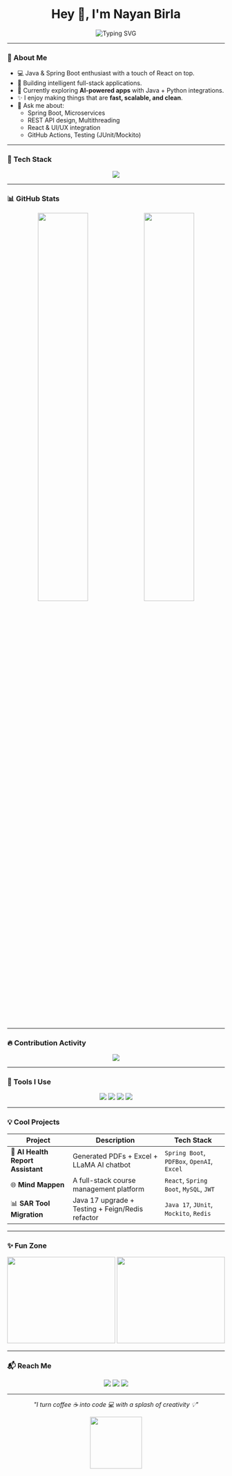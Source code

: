 <h1 align="center">Hey 👋, I'm Nayan Birla</h1>

<p align="center">
  <img src="https://readme-typing-svg.herokuapp.com?font=Fira+Code&size=25&pause=1000&center=true&vCenter=true&multiline=true&width=435&lines=Java+Backend+Developer;Spring+Boot+%7C+React+Full+Stack;Loves+clean+code+%F0%9F%92%BB;Open+Source+Contributor+%F0%9F%94%A5" alt="Typing SVG" />
</p>

---

### 🌟 About Me

- 💻 Java & Spring Boot enthusiast with a touch of React on top.
- 🚀 Building intelligent full-stack applications.
- 🤖 Currently exploring **AI-powered apps** with Java + Python integrations.
- ✨ I enjoy making things that are **fast, scalable, and clean**.
- 💬 Ask me about:
  - Spring Boot, Microservices
  - REST API design, Multithreading
  - React & UI/UX integration
  - GitHub Actions, Testing (JUnit/Mockito)

---

### 🚀 Tech Stack

<p align="center">
  <img src="https://skillicons.dev/icons?i=java,spring,hibernate,mysql,postgres,oracle,react,js,html,css,redis,docker,git" />
</p>

---

### 📊 GitHub Stats

<p align="center">
  <img src="https://github-readme-stats.vercel.app/api?username=nayanbirla&show_icons=true&theme=radical&border_radius=20" width="48%" />
  <img src="https://github-readme-streak-stats.herokuapp.com?user=nayanbirla&theme=radical&border_radius=20&date_format=M%20j%5B%2C%20Y%5D" width="48%" />
</p>

---

### 🔥 Contribution Activity

<p align="center">
  <img src="https://github-readme-activity-graph.vercel.app/graph?username=nayanbirla&theme=react-dark&hide_border=true&area=true" />
</p>

---

### 🔧 Tools I Use

<p align="center">
  <img src="https://img.shields.io/badge/IDE-IntelliJ IDEA-blue?style=for-the-badge&logo=intellijidea&logoColor=white" />
  <img src="https://img.shields.io/badge/Editor-VSCode-007ACC?style=for-the-badge&logo=visual-studio-code" />
  <img src="https://img.shields.io/badge/Postman-F46D01?style=for-the-badge&logo=postman&logoColor=white" />
  <img src="https://img.shields.io/badge/Terminal-Terminal-2E3440?style=for-the-badge&logo=gnometerminal&logoColor=white" />
</p>

---

### 💡 Cool Projects

| Project | Description | Tech Stack |
|--------|-------------|------------|
| 🏥 **AI Health Report Assistant** | Generated PDFs + Excel + LLaMA AI chatbot | `Spring Boot`, `PDFBox`, `OpenAI`, `Excel` |
| 🌐 **Mind Mappen** | A full-stack course management platform | `React`, `Spring Boot`, `MySQL`, `JWT` |
| 📊 **SAR Tool Migration** | Java 17 upgrade + Testing + Feign/Redis refactor | `Java 17`, `JUnit`, `Mockito`, `Redis` |

---

### ✨ Fun Zone

<p align="center">
  <img src="https://media.giphy.com/media/qgQUggAC3Pfv687qPC/giphy.gif" width="250" height="200">
  <img src="https://media.giphy.com/media/Y4z9olnoVl5QI/giphy.gif" width="250" height="200">
</p>

---

### 📬 Reach Me

<p align="center">
  <a href="mailto:nayanbirla.dev@gmail.com"><img src="https://img.shields.io/badge/Gmail-nayanbirla.dev%40gmail.com-red?style=for-the-badge&logo=gmail&logoColor=white"></a>
  <a href="https://www.linkedin.com/in/nayanbirla/"><img src="https://img.shields.io/badge/LinkedIn-nayanbirla-blue?style=for-the-badge&logo=linkedin"></a>
  <a href="https://github.com/nayanbirla"><img src="https://img.shields.io/badge/GitHub-nayanbirla-black?style=for-the-badge&logo=github"></a>
</p>

---

<p align="center"><i>"I turn coffee ☕ into code 💻 with a splash of creativity 💡"</i></p>
<p align="center">
  <img src="https://media.giphy.com/media/26tn33aiTi1jkl6H6/giphy.gif" width="120">
</p>
